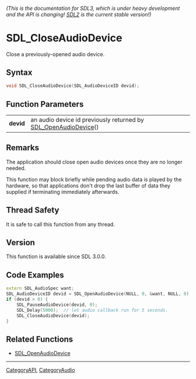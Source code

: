 ###### (This is the documentation for SDL3, which is under heavy development and the API is changing! [SDL2](https://wiki.libsdl.org/SDL2/) is the current stable version!)
# SDL_CloseAudioDevice

Close a previously-opened audio device.

## Syntax

```c
void SDL_CloseAudioDevice(SDL_AudioDeviceID devid);

```

## Function Parameters

|               |                                                                                        |
| ------------- | -------------------------------------------------------------------------------------- |
| **devid**     | an audio device id previously returned by [SDL_OpenAudioDevice](SDL_OpenAudioDevice.md)() |

## Remarks

The application should close open audio devices once they are no longer
needed.

This function may block briefly while pending audio data is played by the
hardware, so that applications don't drop the last buffer of data they
supplied if terminating immediately afterwards.

## Thread Safety

It is safe to call this function from any thread.

## Version

This function is available since SDL 3.0.0.

## Code Examples

```c++
extern SDL_AudioSpec want;
SDL_AudioDeviceID devid = SDL_OpenAudioDevice(NULL, 0, &want, NULL, 0);
if (devid > 0) {
    SDL_PauseAudioDevice(devid, 0);
    SDL_Delay(5000);  // let audio callback run for 5 seconds.
    SDL_CloseAudioDevice(devid);
}
```

## Related Functions

* [SDL_OpenAudioDevice](SDL_OpenAudioDevice.md)

----
[CategoryAPI](CategoryAPI.md), [CategoryAudio](CategoryAudio.md)
